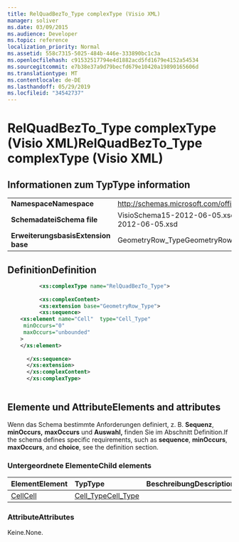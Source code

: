 ```yaml
---
title: RelQuadBezTo_Type complexType (Visio XML)
manager: soliver
ms.date: 03/09/2015
ms.audience: Developer
ms.topic: reference
localization_priority: Normal
ms.assetid: 558c7315-5025-484b-446e-333890bc1c3a
ms.openlocfilehash: c91532517794e4d1882acd5fd1679e4152a54534
ms.sourcegitcommit: e7b38e37a9d79becfd679e10420a19890165606d
ms.translationtype: MT
ms.contentlocale: de-DE
ms.lasthandoff: 05/29/2019
ms.locfileid: "34542737"
---
```

# <a name="relquadbezto_type-complextype-visio-xml"></a><span data-ttu-id="e0e8a-102">RelQuadBezTo_Type complexType (Visio XML)</span><span class="sxs-lookup"><span data-stu-id="e0e8a-102">RelQuadBezTo_Type complexType (Visio XML)</span></span>

## <a name="type-information"></a><span data-ttu-id="e0e8a-103">Informationen zum Typ</span><span class="sxs-lookup"><span data-stu-id="e0e8a-103">Type information</span></span>

|||
|:-----|:-----|
|<span data-ttu-id="e0e8a-104">**Namespace**</span><span class="sxs-lookup"><span data-stu-id="e0e8a-104">**Namespace**</span></span> <br/> |http://schemas.microsoft.com/office/visio/2011/1/core  <br/> |
|<span data-ttu-id="e0e8a-105">**Schemadatei**</span><span class="sxs-lookup"><span data-stu-id="e0e8a-105">**Schema file**</span></span> <br/> |<span data-ttu-id="e0e8a-106">VisioSchema15-2012-06-05.xsd</span><span class="sxs-lookup"><span data-stu-id="e0e8a-106">VisioSchema15-2012-06-05.xsd</span></span>  <br/> |
|<span data-ttu-id="e0e8a-107">**Erweiterungsbasis**</span><span class="sxs-lookup"><span data-stu-id="e0e8a-107">**Extension base**</span></span> <br/> |<span data-ttu-id="e0e8a-108">GeometryRow_Type</span><span class="sxs-lookup"><span data-stu-id="e0e8a-108">GeometryRow_Type</span></span>  <br/> |
   
## <a name="definition"></a><span data-ttu-id="e0e8a-109">Definition</span><span class="sxs-lookup"><span data-stu-id="e0e8a-109">Definition</span></span>

```XML
          <xs:complexType name="RelQuadBezTo_Type">
          
          <xs:complexContent>
          <xs:extension base="GeometryRow_Type">
          <xs:sequence>
    <xs:element name="Cell"  type="Cell_Type"
     minOccurs="0"
     maxOccurs="unbounded"
    >
    </xs:element>
    
      </xs:sequence>
      </xs:extension>
      </xs:complexContent>
      </xs:complexType>
      
```

## <a name="elements-and-attributes"></a><span data-ttu-id="e0e8a-110">Elemente und Attribute</span><span class="sxs-lookup"><span data-stu-id="e0e8a-110">Elements and attributes</span></span>

<span data-ttu-id="e0e8a-111">Wenn das Schema bestimmte Anforderungen definiert, z. B. **Sequenz**, **minOccurs,** **maxOccurs** und **Auswahl,** finden Sie im Abschnitt Definition.</span><span class="sxs-lookup"><span data-stu-id="e0e8a-111">If the schema defines specific requirements, such as **sequence**, **minOccurs**, **maxOccurs**, and **choice**, see the definition section.</span></span> 
  
### <a name="child-elements"></a><span data-ttu-id="e0e8a-112">Untergeordnete Elemente</span><span class="sxs-lookup"><span data-stu-id="e0e8a-112">Child elements</span></span>

|<span data-ttu-id="e0e8a-113">**Element**</span><span class="sxs-lookup"><span data-stu-id="e0e8a-113">**Element**</span></span>|<span data-ttu-id="e0e8a-114">**Typ**</span><span class="sxs-lookup"><span data-stu-id="e0e8a-114">**Type**</span></span>|<span data-ttu-id="e0e8a-115">**Beschreibung**</span><span class="sxs-lookup"><span data-stu-id="e0e8a-115">**Description**</span></span>|
|:-----|:-----|:-----|
|[<span data-ttu-id="e0e8a-116">Cell</span><span class="sxs-lookup"><span data-stu-id="e0e8a-116">Cell</span></span>](cell-element-relquadbezto-rowvisio-xml.md) <br/> |[<span data-ttu-id="e0e8a-117">Cell_Type</span><span class="sxs-lookup"><span data-stu-id="e0e8a-117">Cell_Type</span></span>](cell_type-complextypevisio-xml.md) <br/> ||
   
### <a name="attributes"></a><span data-ttu-id="e0e8a-118">Attribute</span><span class="sxs-lookup"><span data-stu-id="e0e8a-118">Attributes</span></span>

<span data-ttu-id="e0e8a-119">Keine.</span><span class="sxs-lookup"><span data-stu-id="e0e8a-119">None.</span></span>
  


